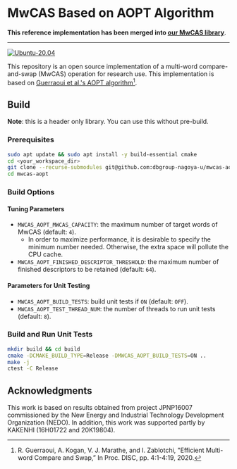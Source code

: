 # MwCAS Based on AOPT Algorithm

**This reference implementation has been merged into [our MwCAS library](https://github.com/dbgroup-nagoya-u/mwcas)**.

---

[![Ubuntu-20.04](https://github.com/dbgroup-nagoya-u/mwcas-aopt/actions/workflows/unit_tests.yaml/badge.svg)](https://github.com/dbgroup-nagoya-u/mwcas-aopt/actions/workflows/unit_tests.yaml)


This repository is an open source implementation of a multi-word compare-and-swap (MwCAS) operation for research use. This implementation is based on [Guerraoui et al.'s AOPT algorithm](https://drops.dagstuhl.de/opus/volltexte/2020/13082/pdf/LIPIcs-DISC-2020-4.pdf)[^1].

## Build

**Note**: this is a header only library. You can use this without pre-build.

### Prerequisites

```bash
sudo apt update && sudo apt install -y build-essential cmake
cd <your_workspace_dir>
git clone --recurse-submodules git@github.com:dbgroup-nagoya-u/mwcas-aopt.git
cd mwcas-aopt
```

### Build Options

#### Tuning Parameters

- `MWCAS_AOPT_MWCAS_CAPACITY`: the maximum number of target words of MwCAS (default: `4`).
    - In order to maximize performance, it is desirable to specify the minimum number needed. Otherwise, the extra space will pollute the CPU cache.
- `MWCAS_AOPT_FINISHED_DESCRIPTOR_THRESHOLD`: the maximum number of finished descriptors to be retained (default: `64`).

#### Parameters for Unit Testing

- `MWCAS_AOPT_BUILD_TESTS`: build unit tests if `ON` (default: `OFF`).
- `MWCAS_AOPT_TEST_THREAD_NUM`: the number of threads to run unit tests (default: `8`).

### Build and Run Unit Tests

```bash
mkdir build && cd build
cmake -DCMAKE_BUILD_TYPE=Release -DMWCAS_AOPT_BUILD_TESTS=ON ..
make -j
ctest -C Release
```

## Acknowledgments

This work is based on results obtained from project JPNP16007 commissioned by the New Energy and Industrial Technology Development Organization (NEDO). In addition, this work was supported partly by KAKENHI (16H01722 and 20K19804).

[^1]: R. Guerraoui, A. Kogan, V. J. Marathe, and I. Zablotchi, "Efficient Multi-word Compare and Swap,” In Proc. DISC, pp. 4:1-4:19, 2020.
